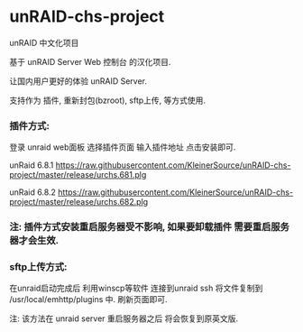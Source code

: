 # unRAID-chs-project
unRAID 中文化项目

基于 unRAID Server Web 控制台 的汉化项目.

让国内用户更好的体验 unRAID Server.

支持作为 插件, 重新封包(bzroot), sftp上传, 等方式使用.

### 插件方式:
登录 unraid web面板 选择插件页面
输入插件地址  点击安装即可.

unRaid 6.8.1
https://raw.githubusercontent.com/KleinerSource/unRAID-chs-project/master/release/urchs.681.plg

unRaid 6.8.2 
https://raw.githubusercontent.com/KleinerSource/unRAID-chs-project/master/release/urchs.682.plg

### 注: 插件方式安装重启服务器受不影响, 如果要卸载插件 需要重启服务器才会生效.

### sftp上传方式:
在unraid启动完成后 利用winscp等软件 连接到unraid ssh 将文件复制到 /usr/local/emhttp/plugins 中. 刷新页面即可.

注: 该方法在 unraid server 重启服务器之后 将会恢复到原英文版.

